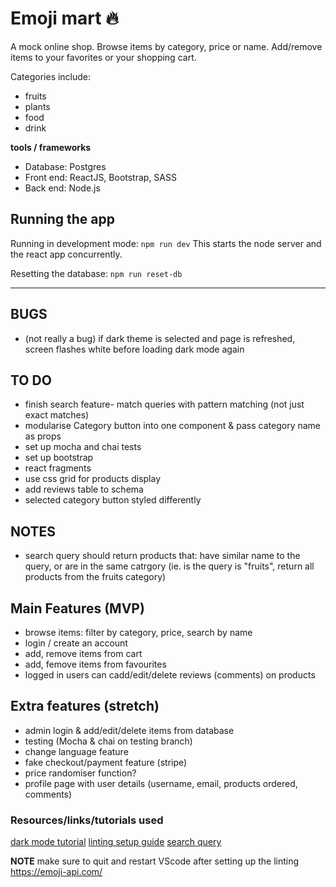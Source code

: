 # Emoji mart 🔥

A mock online shop. Browse items by category, price or name. Add/remove items to your favorites or your shopping cart. 

Categories include:
- fruits
- plants
- food
- drink

**tools / frameworks**
- Database: Postgres
- Front end: ReactJS, Bootstrap, SASS
- Back end: Node.js

## Running the app

Running in development mode: `npm run dev`
This starts the node server and the react app concurrently.

Resetting the database: `npm run reset-db`

---

## BUGS

- (not really a bug) if dark theme is selected and page is refreshed, screen flashes white before loading dark mode again



## TO DO
- finish search feature- match queries with pattern matching (not just exact matches)
- modularise Category button into one component & pass category name as props
- set up mocha and chai tests
- set up bootstrap
- react fragments
- use css grid for products display
- add reviews table to schema
- selected category button styled differently

## NOTES

- search query should return products that: have similar name to the query, or are in the same catrgory (ie. is the query is "fruits", return all products from the fruits category)



## Main Features (MVP)

- browse items: filter by category, price, search by name
- login / create an account
- add, remove items from cart
- add, femove items from favourites
- logged in users can cadd/edit/delete reviews (comments) on products


## Extra features (stretch)

- admin login & add/edit/delete items from database
- testing (Mocha & chai on testing branch)
- change language feature
- fake checkout/payment feature (stripe)
- price randomiser function?
- profile page with user details (username, email, products ordered, comments)

### Resources/links/tutorials used

[dark mode tutorial](https://css-tricks.com/a-dark-mode-toggle-with-react-and-themeprovider/)
[linting setup guide](https://dev.to/saurabhggc/add-eslint-prettier-and-airbnb-to-your-project-3mo8)
[search query](https://www.youtube.com/watch?v=LkoSe0ba7SE&ab_channel=TheStoicProgrammers)


**NOTE** make sure to quit and restart VScode after setting up the linting
https://emoji-api.com/
